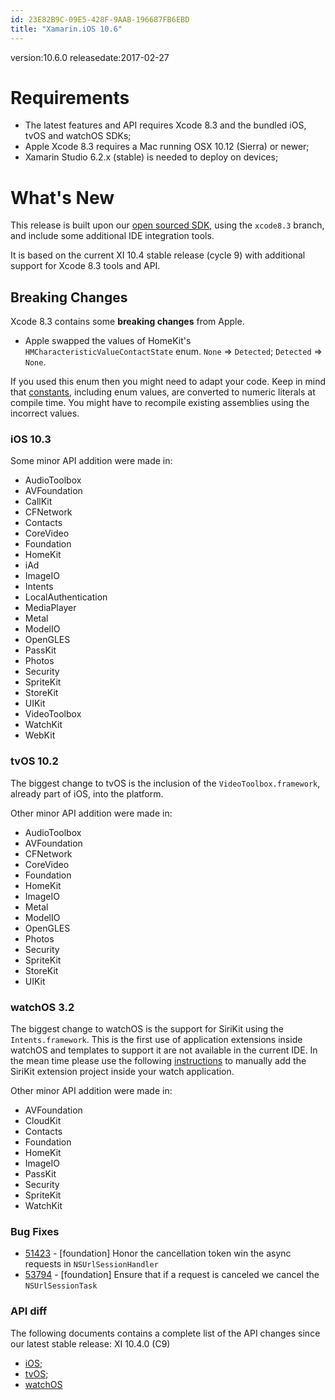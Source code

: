 ```yaml
---
id: 23E82B9C-09E5-428F-9AAB-196687FB6EBD
title: "Xamarin.iOS 10.6"
---
```


version:10.6.0
releasedate:2017-02-27

Requirements
============

- The latest features and API requires Xcode 8.3 and the bundled iOS, tvOS and watchOS SDKs;
- Apple Xcode 8.3 requires a Mac running OSX 10.12 (Sierra) or newer;
- Xamarin Studio 6.2.x (stable) is needed to deploy on devices;

What's New
==========

This release is built upon our [open sourced SDK](https://github.com/xamarin/xamarin-macios),
using the `xcode8.3` branch, and include some additional IDE integration tools.

It is based on the current XI 10.4 stable release (cycle 9) with additional support for Xcode 8.3 tools and API.


Breaking Changes
----------------

Xcode 8.3 contains some **breaking changes** from Apple.

- Apple swapped the values of HomeKit's `HMCharacteristicValueContactState` enum. `None` => `Detected`; `Detected` => `None`.

If you used this enum then you might need to adapt your code.
Keep in mind that [constants](https://msdn.microsoft.com/en-us/library/sbbt4032.aspx#Anchor_0), including enum values, are converted to numeric literals at compile time. You might have to recompile existing assemblies using the incorrect values.


### iOS 10.3

Some minor API addition were made in:

* AudioToolbox
* AVFoundation
* CallKit
* CFNetwork
* Contacts
* CoreVideo
* Foundation
* HomeKit
* iAd
* ImageIO
* Intents
* LocalAuthentication
* MediaPlayer
* Metal
* ModelIO
* OpenGLES
* PassKit
* Photos
* Security
* SpriteKit
* StoreKit
* UIKit
* VideoToolbox
* WatchKit
* WebKit

### tvOS 10.2

The biggest change to tvOS is the inclusion of the `VideoToolbox.framework`, already part of iOS, into the platform.

Other minor API addition were made in:

* AudioToolbox
* AVFoundation
* CFNetwork
* CoreVideo
* Foundation
* HomeKit
* ImageIO
* Metal
* ModelIO
* OpenGLES
* Photos
* Security
* SpriteKit
* StoreKit
* UIKit


### watchOS 3.2

The biggest change to watchOS is the support for SiriKit using the `Intents.framework`. This is the first use of application extensions inside watchOS and templates to support it are not available in the current IDE. In the mean time please use the following [instructions](https://github.com/dalexsoto/XamarinSiriWatchExtension) to manually add the SiriKit extension project inside your watch application.

Other minor API addition were made in:

* AVFoundation
* CloudKit
* Contacts
* Foundation
* HomeKit
* ImageIO
* PassKit
* Security
* SpriteKit
* WatchKit


### Bug Fixes

* [51423](https://bugzilla.xamarin.com/show_bug.cgi?id=51423) - [foundation] Honor the cancellation token win the async requests in `NSUrlSessionHandler`
* [53794](https://bugzilla.xamarin.com/show_bug.cgi?id=53794) - [foundation] Ensure that if a request is canceled we cancel the `NSUrlSessionTask`


### API diff

The following documents contains a complete list of the API changes since our latest stable release: XI 10.4.0 (C9)

* [iOS](/releases/ios/api_changes/ios_10.4.0_to_10.6.0);
* [tvOS](/releases/ios/api_changes/tvos_10.4.0_to_10.6.0);
* [watchOS](/releases/ios/api_changes/watchos_10.4.0_to_10.6.0)

